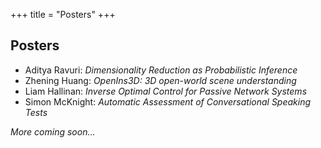 +++
title = "Posters"
+++

## Posters 


* Aditya Ravuri: *Dimensionality Reduction as Probabilistic Inference*
* Zhening Huang: *OpenIns3D: 3D open-world scene understanding*
* Liam Hallinan: *Inverse Optimal Control for Passive Network Systems*
* Simon McKnight: *Automatic Assessment of Conversational Speaking Tests*

*More coming soon...*
